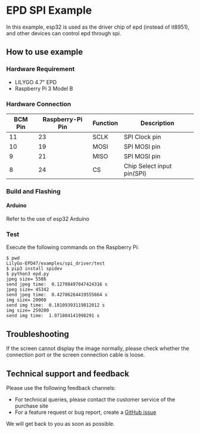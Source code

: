 # EPD SPI Example

In this example, esp32 is used as the driver chip of epd (instead of it8951), and other devices can control epd through spi.

## How to use example

### Hardware Requirement

* LILYGO 4.7" EPD
* Raspberry Pi 3 Model B

### Hardware Connection

| BCM Pin | Raspberry-Pi Pin | Function | Description |
| ------- | ---------------- | -------- | ------------ |
| 11      | 23               | SCLK     | SPI Clock pin |
| 10      | 19               | MOSI     | SPI MOSI pin |
| 9       | 21               | MISO     | SPI MOSI pin |
| 8       | 24               | CS       | Chip Select input pin(SPI) |

### Build and Flashing

#### Arduino

Refer to the use of esp32 Arduino

### Test

Execute the following commands on the Raspberry Pi:

```shell
$ pwd
LilyGo-EPD47/examples/spi_driver/test
$ pip3 install spidev
$ python3 epd.py
jpeg size= 5586
send jpeg time:  0.12708497047424316 s
jpeg size= 45342
send jpeg time:  0.42786264419555664 s
img size= 20000
send img time:  0.18109393119812012 s
img size= 259200
send img time:  1.971804141998291 s
```

## Troubleshooting

If the screen cannot display the image normally, please check whether the connection port or the screen connection cable is loose.

## Technical support and feedback

Please use the following feedback channels:

* For technical queries, please contact the customer service of the purchase site
* For a feature request or bug report, create a [GitHub issue](https://github.com/Xinyuan-LilyGO/LilyGo-EPD47/issues)

We will get back to you as soon as possible.
